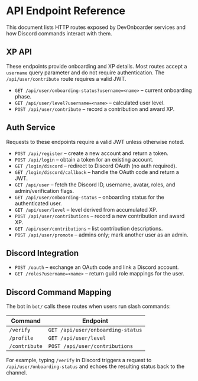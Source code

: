 # API Endpoint Reference

This document lists HTTP routes exposed by DevOnboarder services and how Discord commands interact with them.

## XP API

These endpoints provide onboarding and XP details. Most routes accept a
`username` query parameter and do not require authentication. The
`/api/user/contribute` route requires a valid JWT.

- `GET /api/user/onboarding-status?username=<name>` – current onboarding phase.
- `GET /api/user/level?username=<name>` – calculated user level.
- `POST /api/user/contribute` – record a contribution and award XP.

## Auth Service

Requests to these endpoints require a valid JWT unless otherwise noted.

- `POST /api/register` – create a new account and return a token.
- `POST /api/login` – obtain a token for an existing account.
- `GET /login/discord` – redirect to Discord OAuth (no auth required).
- `GET /login/discord/callback` – handle the OAuth code and return a JWT.
- `GET /api/user` – fetch the Discord ID, username, avatar, roles, and admin/verification flags.
- `GET /api/user/onboarding-status` – onboarding status for the authenticated user.
- `GET /api/user/level` – level derived from accumulated XP.
- `POST /api/user/contributions` – record a new contribution and award XP.
- `GET /api/user/contributions` – list contribution descriptions.
- `POST /api/user/promote` – admins only; mark another user as an admin.

## Discord Integration

- `POST /oauth` – exchange an OAuth code and link a Discord account.
- `GET /roles?username=<name>` – return guild role mappings for the user.

## Discord Command Mapping

The bot in `bot/` calls these routes when users run slash commands:

| Command       | Endpoint                          |
| ------------- | --------------------------------- |
| `/verify`     | `GET /api/user/onboarding-status` |
| `/profile`    | `GET /api/user/level`             |
| `/contribute` | `POST /api/user/contributions`    |

For example, typing `/verify` in Discord triggers a request to
`/api/user/onboarding-status` and echoes the resulting status back to the
channel.
